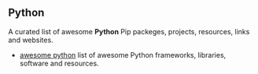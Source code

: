 ## Python

A curated list of awesome **Python** Pip packeges, projects, resources, links and websites.


- [awesome python](https://github.com/vinta/awesome-python) list of awesome Python frameworks, libraries, software and resources.


